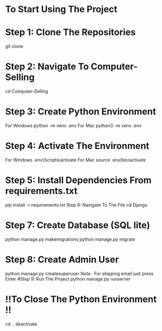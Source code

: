
# To Start Using The Project
# Step 1: Clone The Repositories
git clone 
# Step 2: Navigate To Computer-Selling
cd Computer-Selling
# Step 3: Create Python Environment
For Windows
python -m venv .env
For Mac
python3 -m venv .env
# Step 4: Activate The Environment
For Windows
.env\Scripts\activate
For Mac
source .env/bin/activate
# Step 5: Install Dependencies From requirements.txt
pip install -r requirements.txt
Step 6: Navigate To The File
cd Django
# Step 7: Create Database (SQL lite)
python manage.py makemigrations 
python manage.py migrate
# Step 8: Create Admin User
python manage.py createsuperuser
Note : For skipping email just press Enter
#Step 9: Run The Project
python manage.py runserver
# ‼️To Close The Python Environment ‼️
cd ..
deactivate

